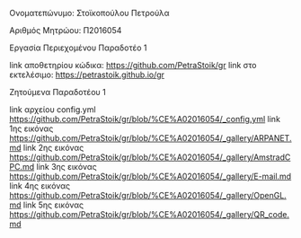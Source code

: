 Ονοματεπώνυμο: Στοϊκοπούλου Πετρούλα 

Αριθμός Μητρώου: Π2016054

Εργασία Περιεχομένου Παραδοτέο 1

link αποθετηρίου κώδικα: https://github.com/PetraStoik/gr
link στο εκτελέσιμο: https://petrastoik.github.io/gr

Ζητούμενα Παραδοτέου 1

link αρχείου config.yml https://github.com/PetraStoik/gr/blob/%CE%A02016054/_config.yml
link 1ης εικόνας https://github.com/PetraStoik/gr/blob/%CE%A02016054/_gallery/ARPANET.md
link 2ης εικόνας https://github.com/PetraStoik/gr/blob/%CE%A02016054/_gallery/AmstradCPC.md
link 3ης εικόνας https://github.com/PetraStoik/gr/blob/%CE%A02016054/_gallery/E-mail.md
link 4ης εικόνας https://github.com/PetraStoik/gr/blob/%CE%A02016054/_gallery/OpenGL.md
link 5ης εικόνας https://github.com/PetraStoik/gr/blob/%CE%A02016054/_gallery/QR_code.md
